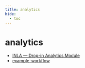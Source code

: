```yaml
---
title: analytics
hide:
  - toc
---
```


# analytics

- [INLA — Drop-in Analytics Module](/home/library/analytics/inla/)  
  <small></small>
- [example-workflow](/home/library/analytics/example-workflow/)
  <small></small>
